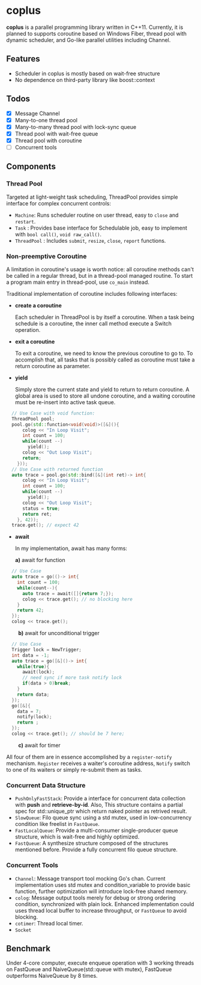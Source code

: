 # coplus

**coplus** is a parallel programming library written in C++11. Currently, it is planned to supports coroutine based on Windows Fiber, thread pool with dynamic scheduler, and Go-like parallel utilities including Channel.


## Features

* Scheduler in coplus is mostly based on wait-free structure
* No dependence on third-party library like boost::context

## Todos
* [x] Message Channel
* [x] Many-to-one thread pool
* [x] Many-to-many thread pool with lock-sync queue
* [x] Thread pool with wait-free queue
* [x] Thread pool with coroutine
* [ ] Concurrent tools

## Components

### Thread Pool

Targeted at light-weight task scheduling, ThreadPool provides simple interface for complex concurrent controls: 

*  `Machine`: Runs scheduler routine on user thread, easy to `close` and `restart`.
*  `Task` : Provides base interface for Schedulable job, easy to implement with `bool call()`, `void raw_call()`.
*  `ThreadPool` : Includes `submit`, `resize`, `close`, `report` functions.


### Non-preemptive Coroutine

A limitation in coroutine's usage is worth notice: all coroutine methods can't be called in a regular thread, but in a thread-pool managed routine. To start a program main entry in thread-pool, use `co_main` instead.

Traditional implementation of coroutine includes following interfaces:

* **create a coroutine**

  Each scheduler in ThreadPool is by itself a coroutine. When a task being schedule is a coroutine, the inner call method execute a Switch operation.

* **exit a coroutine**

  To exit a coroutine, we need to know the previous coroutine to go to. To accomplish that, all tasks that is possibly called as coroutine must take a return coroutine as parameter.

* **yield**

  Simply store the current state and yield to return to return coroutine. A global area is used to store all undone coroutine, and a waiting coroutine must be re-insert into active task queue.

```c++
  // Use Case with void function:
  ThreadPool pool;
  pool.go(std::function<void(void)>([&](){
      colog << "In Loop Visit";
      int count = 100;
      while(count --)
        yield();
      colog << "Out Loop Visit";
      return;
    }));
  // Use Case with returned function
  auto trace = pool.go(std::bind([&](int ret)-> int{
      colog << "In Loop Visit";
      int count = 100;
      while(count --)
        yield();
      colog << "Out Loop Visit";
      status = true;
      return ret;
    }, 42));
  trace.get(); // expect 42
```

* **await**

  In my implementation, await has many forms:

  **a)** await for function

```c++
  // Use Case
  auto trace = go(()-> int{
    int count = 100;
    while(count--){
      auto trace = await([]{return 7;});
      colog << trace.get(); // no blocking here
    }
    return 42;
  });
  colog << trace.get();
```
&emsp;&emsp;
**b)** await for unconditional trigger

```c++
  // Use Case
  Trigger lock = NewTrigger;
  int data = -1;
  auto trace = go([&]()-> int{
    while(true){
      await(lock);
      // need sync if more task notify lock
      if(data > 0)break;
    }
    return data;
  });
  go([&]{
    data = 7;
    notify(lock);
    return ;
  });
  colog << trace.get(); // should be 7 here;
```
&emsp;&emsp;
**c)** await for timer

All four of them are in essence accomplished by a `register-notify` mechanism. `Register` receives a waiter's 			coroutine address, `Notify` switch to one of its waiters or simply re-submit them as tasks.

### Concurrent Data Structure

- `PushOnlyFastStack`: Provide a interface for concurrent data collection with **push** and **retrieve-by-id**.
  Also, This structure contains a partial spec for std::unique_ptr which return naked pointer as retrived result.
- `SlowQueue`: Filo queue sync using a std mutex, used in low-concurrency condition like freelist in `FastQueue`.
- `FastLocalQueue`: Provide a multi-consumer single-producer queue structure, which is wait-free and highly optimized.
- `FastQueue`: A synthesize structure composed of the structures mentioned before. Provide a fully concurrent filo queue structure.

### Concurrent Tools

* `Channel`: Message transport tool mocking Go's chan. Current implementation uses std mutex and condition_variable to provide basic function, further optimization will introduce lock-free shared memory.
* `colog`: Message output tools merely for debug or strong ordering condition, synchronized with plain lock. Enhanced implementation could uses thread local buffer to increase throughput, or `FastQueue` to avoid blocking. 
* `cotimer`: Thread local timer.
* `Socket`

## Benchmark

Under 4-core computer, execute enqueue operation with 3 working threads on FastQueue and NaiveQueue(std::queue with mutex), FastQueue outperforms NaiveQueue by 8 times.
